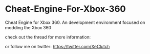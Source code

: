 # Cheat-Engine-For-Xbox-360
Cheat Engine for Xbox 360. An development environment focused on modding the Xbox 360

check out the thread for more information: <insert thread link here>

or follow me on twitter: https://twitter.com/XeClutch
